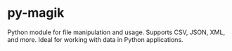 # py-magik
Python module for file manipulation and usage. Supports CSV, JSON, XML, and more. Ideal for working with data in Python applications.
